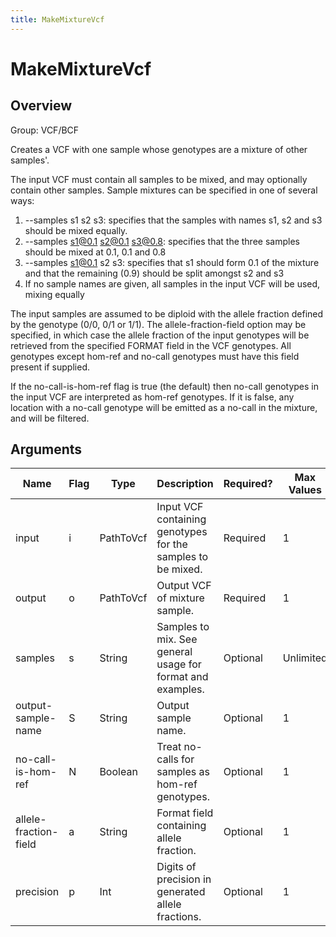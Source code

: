 ```yaml
---
title: MakeMixtureVcf
---
```


# MakeMixtureVcf

## Overview
Group: VCF/BCF

Creates a VCF with one sample whose genotypes are a mixture of other samples'.

The input VCF must contain all samples to be mixed, and may optionally contain other samples.
Sample mixtures can be specified in one of several ways:
  1. --samples s1 s2 s3: specifies that the samples with names s1, s2 and s3 should be mixed equally.
  2. --samples s1@0.1 s2@0.1 s3@0.8: specifies that the three samples should be mixed at 0.1, 0.1 and 0.8
  3. --samples s1@0.1 s2 s3: specifies that s1 should form 0.1 of the mixture and that the remaining (0.9)
                             should be split amongst s2 and s3
  4. If no sample names are given, all samples in the input VCF will be used, mixing equally

The input samples are assumed to be diploid with the allele fraction defined by the genotype (0/0, 0/1 or 1/1).
The allele-fraction-field option may be specified, in which case the allele fraction of the input genotypes
will be retrieved from the specified FORMAT field in the VCF genotypes.  All genotypes except hom-ref and
no-call genotypes must have this field present if supplied.

If the no-call-is-hom-ref flag is true (the default) then no-call genotypes in the input VCF are interpreted
as hom-ref genotypes.  If it is false, any location with a no-call genotype will be emitted as a no-call in
the mixture, and will be filtered.

## Arguments

|Name|Flag|Type|Description|Required?|Max Values|Default Values|
|----|----|----|-----------|---------|----------|--------------|
|input|i|PathToVcf|Input VCF containing genotypes for the samples to be mixed.|Required|1||
|output|o|PathToVcf|Output VCF of mixture sample.|Required|1||
|samples|s|String|Samples to mix. See general usage for format and examples.|Optional|Unlimited||
|output-sample-name|S|String|Output sample name.|Optional|1|mixture|
|no-call-is-hom-ref|N|Boolean|Treat no-calls for samples as hom-ref genotypes.|Optional|1|true|
|allele-fraction-field|a|String|Format field containing allele fraction.|Optional|1||
|precision|p|Int|Digits of precision in generated allele fractions.|Optional|1|5|

